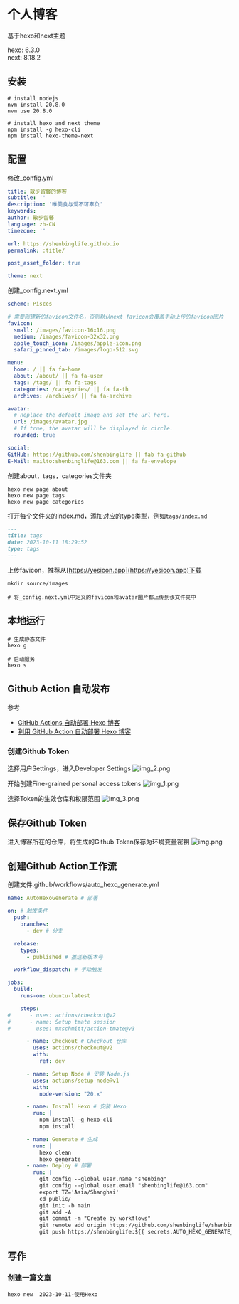 # 个人博客
基于hexo和next主题

hexo: 6.3.0  
next: 8.18.2

## 安装
```shell
# install nodejs
nvm install 20.8.0
nvm use 20.8.0

# install hexo and next theme
npm install -g hexo-cli
npm install hexo-theme-next
```

## 配置
修改_config.yml

```yaml
title: 散步留馨的博客
subtitle: ''
description: '唯美食与爱不可辜负'
keywords:
author: 散步留馨
language: zh-CN
timezone: ''

url: https://shenbinglife.github.io
permalink: :title/

post_asset_folder: true

theme: next
```

创建_config.next.yml

```yaml
scheme: Pisces

# 需要创建新的favicon文件名，否则默认next favicon会覆盖手动上传的favicon图片
favicon:
  small: /images/favicon-16x16.png
  medium: /images/favicon-32x32.png
  apple_touch_icon: /images/apple-icon.png
  safari_pinned_tab: /images/logo-512.svg

menu:
  home: / || fa fa-home
  about: /about/ || fa fa-user
  tags: /tags/ || fa fa-tags
  categories: /categories/ || fa fa-th
  archives: /archives/ || fa fa-archive

avatar:
  # Replace the default image and set the url here.
  url: /images/avatar.jpg
  # If true, the avatar will be displayed in circle.
  rounded: true

social:
GitHub: https://github.com/shenbinglife || fab fa-github
E-Mail: mailto:shenbinglife@163.com || fa fa-envelope
```

创建about，tags，categories文件夹

```shell
hexo new page about
hexo new page tags
hexo new page categories
```

打开每个文件夹的index.md，添加对应的type类型，例如`tags/index.md`
```markdown
---
title: tags
date: 2023-10-11 18:29:52
type: tags
---
```

上传favicon，推荐从[https://yesicon.app](https://yesicon.app)下载
```shell
mkdir source/images

# 将_config.next.yml中定义的favicon和avatar图片都上传到该文件夹中
```

## 本地运行
```shell
# 生成静态文件
hexo g

# 启动服务
hexo s
```

## Github Action 自动发布
参考
- [GitHub Actions 自动部署 Hexo 博客](https://blog.zhanganzhi.com/zh-CN/2022/06/0800d76d306e/)
- [利用 GitHub Action 自动部署 Hexo 博客](https://cloud.tencent.com/developer/article/2201648)

### 创建Github Token
选择用户Settings，进入Developer Settings
![img_2.png](img_2.png)

开始创建Fine-grained personal access tokens
![img_1.png](img_1.png)

选择Token的生效仓库和权限范围
![img_3.png](img_3.png)


## 保存Github Token
进入博客所在的仓库，将生成的Github Token保存为环境变量密钥
![img.png](img.png)

## 创建Github Action工作流
创建文件.github/workflows/auto_hexo_generate.yml

```yaml
name: AutoHexoGenerate # 部署

on: # 触发条件
  push:
    branches:
      - dev # 分支

  release:
    types:
      - published # 推送新版本号

  workflow_dispatch: # 手动触发

jobs:
  build:
    runs-on: ubuntu-latest

    steps:
#      - uses: actions/checkout@v2
#      - name: Setup tmate session
#        uses: mxschmitt/action-tmate@v3

      - name: Checkout # Checkout 仓库
        uses: actions/checkout@v2
        with:
          ref: dev

      - name: Setup Node # 安装 Node.js
        uses: actions/setup-node@v1
        with:
          node-version: "20.x"

      - name: Install Hexo # 安装 Hexo
        run: |
          npm install -g hexo-cli
          npm install

      - name: Generate # 生成
        run: |
          hexo clean
          hexo generate
      - name: Deploy # 部署
        run: |
          git config --global user.name "shenbing"
          git config --global user.email "shenbinglife@163.com"
          export TZ='Asia/Shanghai'
          cd public/
          git init -b main
          git add -A
          git commit -m "Create by workflows"
          git remote add origin https://github.com/shenbinglife/shenbinglife.github.io.git
          git push https://shenbinglife:${{ secrets.AUTO_HEXO_GENERATE_GITHUB_TOKEN }}@github.com/shenbinglife/shenbinglife.github.io.git -f
```

## 写作
### 创建一篇文章
```shell
hexo new  2023-10-11-使用Hexo
```